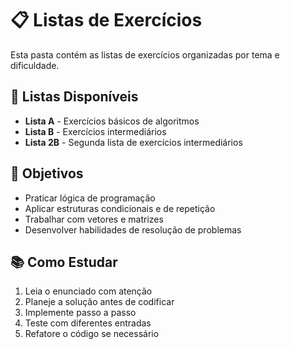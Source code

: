 # 📋 Listas de Exercícios

Esta pasta contém as listas de exercícios organizadas por tema e dificuldade.

## 📝 Listas Disponíveis

- **Lista A** - Exercícios básicos de algoritmos
- **Lista B** - Exercícios intermediários
- **Lista 2B** - Segunda lista de exercícios intermediários

## 🎯 Objetivos

- Praticar lógica de programação
- Aplicar estruturas condicionais e de repetição
- Trabalhar com vetores e matrizes
- Desenvolver habilidades de resolução de problemas

## 📚 Como Estudar

1. Leia o enunciado com atenção
2. Planeje a solução antes de codificar
3. Implemente passo a passo
4. Teste com diferentes entradas
5. Refatore o código se necessário